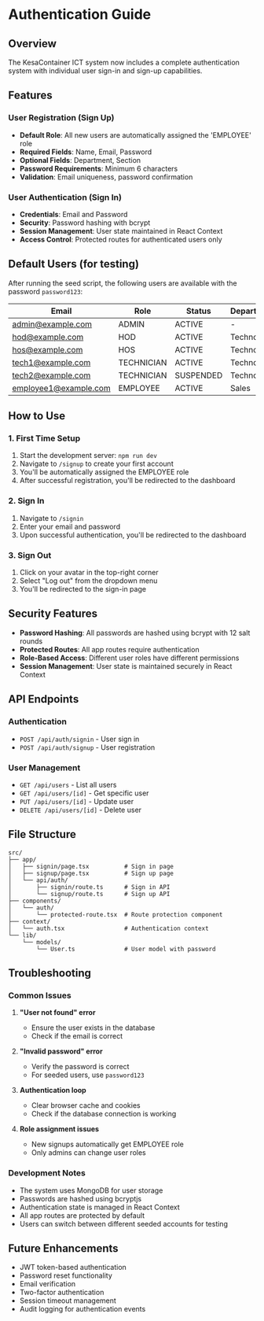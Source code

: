 # Authentication Guide

## Overview
The KesaContainer ICT system now includes a complete authentication system with individual user sign-in and sign-up capabilities.

## Features

### User Registration (Sign Up)
- **Default Role**: All new users are automatically assigned the 'EMPLOYEE' role
- **Required Fields**: Name, Email, Password
- **Optional Fields**: Department, Section
- **Password Requirements**: Minimum 6 characters
- **Validation**: Email uniqueness, password confirmation

### User Authentication (Sign In)
- **Credentials**: Email and Password
- **Security**: Password hashing with bcrypt
- **Session Management**: User state maintained in React Context
- **Access Control**: Protected routes for authenticated users only

## Default Users (for testing)

After running the seed script, the following users are available with the password `password123`:

| Email | Role | Status | Department |
|-------|------|--------|------------|
| admin@example.com | ADMIN | ACTIVE | - |
| hod@example.com | HOD | ACTIVE | Technology |
| hos@example.com | HOS | ACTIVE | Technology |
| tech1@example.com | TECHNICIAN | ACTIVE | Technology |
| tech2@example.com | TECHNICIAN | SUSPENDED | Technology |
| employee1@example.com | EMPLOYEE | ACTIVE | Sales |

## How to Use

### 1. First Time Setup
1. Start the development server: `npm run dev`
2. Navigate to `/signup` to create your first account
3. You'll be automatically assigned the EMPLOYEE role
4. After successful registration, you'll be redirected to the dashboard

### 2. Sign In
1. Navigate to `/signin`
2. Enter your email and password
3. Upon successful authentication, you'll be redirected to the dashboard

### 3. Sign Out
1. Click on your avatar in the top-right corner
2. Select "Log out" from the dropdown menu
3. You'll be redirected to the sign-in page

## Security Features

- **Password Hashing**: All passwords are hashed using bcrypt with 12 salt rounds
- **Protected Routes**: All app routes require authentication
- **Role-Based Access**: Different user roles have different permissions
- **Session Management**: User state is maintained securely in React Context

## API Endpoints

### Authentication
- `POST /api/auth/signin` - User sign in
- `POST /api/auth/signup` - User registration

### User Management
- `GET /api/users` - List all users
- `GET /api/users/[id]` - Get specific user
- `PUT /api/users/[id]` - Update user
- `DELETE /api/users/[id]` - Delete user

## File Structure

```
src/
├── app/
│   ├── signin/page.tsx          # Sign in page
│   ├── signup/page.tsx          # Sign up page
│   └── api/auth/
│       ├── signin/route.ts      # Sign in API
│       └── signup/route.ts      # Sign up API
├── components/
│   └── auth/
│       └── protected-route.tsx  # Route protection component
├── context/
│   └── auth.tsx                 # Authentication context
└── lib/
    └── models/
        └── User.ts              # User model with password
```

## Troubleshooting

### Common Issues

1. **"User not found" error**
   - Ensure the user exists in the database
   - Check if the email is correct

2. **"Invalid password" error**
   - Verify the password is correct
   - For seeded users, use `password123`

3. **Authentication loop**
   - Clear browser cache and cookies
   - Check if the database connection is working

4. **Role assignment issues**
   - New signups automatically get EMPLOYEE role
   - Only admins can change user roles

### Development Notes

- The system uses MongoDB for user storage
- Passwords are hashed using bcryptjs
- Authentication state is managed in React Context
- All app routes are protected by default
- Users can switch between different seeded accounts for testing

## Future Enhancements

- JWT token-based authentication
- Password reset functionality
- Email verification
- Two-factor authentication
- Session timeout management
- Audit logging for authentication events
